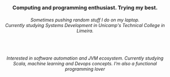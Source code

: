 <h3 align="center">Computing and programming enthusiast. Trying my best.</h3>
<h6 align="center">Sometimes pushing random stuff I do on my laptop.<br>Currently studying Systems Development in Unicamp's Technical College in Limeira.</h6>
<br>
<h6 align="center">Interested in software automation and JVM ecosystem. Currently studying Scala, machine learning and Devops concepts. I'm also a functional programming lover</h6>

<!--
**threadlly/threadlly** is a ✨ _special_ ✨ repository because its `README.md` (this file) appears on your GitHub profile.



Here are some ideas to get you started:

- 🔭 I’m currently working on ...
- 🌱 I’m currently learning ...
- 👯 I’m looking to collaborate on ...
- 🤔 I’m looking for help with ...
- 💬 Ask me about ...
- 📫 How to reach me: ...
- 😄 Pronouns: ...
- ⚡ Fun fact: ...
-->
